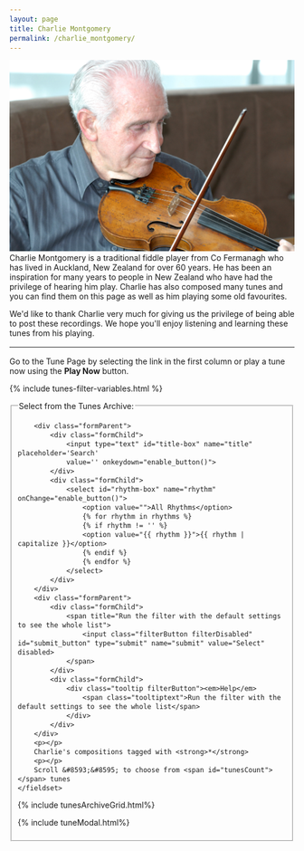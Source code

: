 ```yaml
---
layout: page
title: Charlie Montgomery
permalink: /charlie_montgomery/
---
```


<div class="row">
<p>
<img class="featurePicture" alt="Charlie Montgomery" src="/images/charliemontgomery.jpg">
Charlie Montgomery is a traditional fiddle player from Co Fermanagh who has lived in Auckland, New Zealand for over 60 years. He has been an inspiration for many years to people in New Zealand who have had the privilege of hearing him play. Charlie has also composed many tunes and you can find them on this page as well as him playing some old favourites.
</p>
<p>
We'd like to thank Charlie very much for giving us the privilege of being able to post these recordings. We hope you'll enjoy listening and learning these tunes from his playing.
</p>
</div>
<div class="row">
<hr style="margin-top:1rem; margin-bottom:1rem;" />
<p>Go to the Tune Page by selecting the link in the first column or play a tune now using the <strong>Play Now</strong> button.</p>
</div>

{% include tunes-filter-variables.html %}

<form id="wellington" method="get">
    <fieldset>
        <legend>Select from the Tunes Archive:</legend>    
    
        <div class="formParent">
            <div class="formChild">   
                <input type="text" id="title-box" name="title" placeholder='Search' 
                value='' onkeydown="enable_button()">
            </div>
            <div class="formChild">
                <select id="rhythm-box" name="rhythm"  onChange="enable_button()">
                    <option value="">All Rhythms</option>
                    {% for rhythm in rhythms %}
                    {% if rhythm != '' %}
                    <option value="{{ rhythm }}">{{ rhythm | capitalize }}</option>
                    {% endif %}
                    {% endfor %}
                </select>
            </div>
        </div>
        <div class="formParent">
            <div class="formChild">
                <span title="Run the filter with the default settings to see the whole list">
                    <input class="filterButton filterDisabled" id="submit_button" type="submit" name="submit" value="Select" disabled>
                </span>
            </div>
            <div class="formChild">     
                <div class="tooltip filterButton"><em>Help</em>
                    <span class="tooltiptext">Run the filter with the default settings to see the whole list</span>
                </div>
            </div>
        </div>
        <p></p>
        Charlie's compositions tagged with <strong>*</strong>    
        <p></p>
        Scroll &#8593;&#8595; to choose from <span id="tunesCount"></span> tunes
    </fieldset>
</form>

<div class="row"></div>

<script>
    window.store = {

      {% assign tunes = site.tunes %}
      {% assign sortedtunes = tunes | sort: 'titleID' %}
      {% assign tuneID = 200 %}
      {% for tune in sortedtunes %}
        {% if tune.tags contains 'cm' %}
        {% assign tuneID = tuneID | plus: 1 %}
        "{{ tuneID }}": {
        "title": "{{ tune.title | xml_escape }}",
        "tuneID": "{{ tuneID }}",
        "key": "{{ tune.key | xml_escape }}",
        "rhythm": "{{ tune.rhythm | xml_escape }}",
        "url": "{{ tune.url | xml_escape }}",
        "mp3": "{{ site.mp3_host | append: tune.mp3_file | xml_escape }}",
        "mp3_source": "{{ tune.mp3_source | strip_html | xml_escape }}",
        "repeats": "{{ tune.repeats }}",
        "parts": "{{ tune.parts }}",
        "abc": {{ tune.abc | jsonify }}
        }{% unless forloop.last %},{% endunless %}
        {% endif %}
      {% endfor %}
    };
</script>

{% include tunesArchiveGrid.html%}

{% include tuneModal.html%}

<script>
  $(document).ready(function() {
    audioPlayer.innerHTML = createAudioPlayer();
  });
</script>
